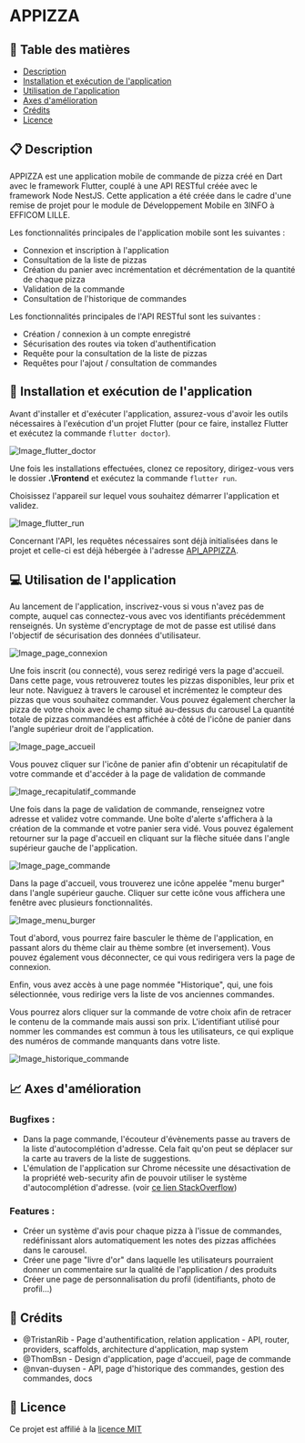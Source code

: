 # APPIZZA

## :pushpin: Table des matières
- [Description](#clipboard-description)
- [Installation et exécution de l'application](#hammer-installation-et-exécution-de-lapplication)
- [Utilisation de l'application](#computer-utilisation-de-lapplication)
- [Axes d'amélioration](#chart_with_upwards_trend-axes-damélioration)
- [Crédits](#handshake-crédits-5)
- [Licence](#memo-licence-6)

## :clipboard: Description
APPIZZA est une application mobile de commande de pizza créé en Dart avec le framework Flutter, couplé à une API RESTful créée avec le framework Node NestJS.
Cette application a été créée dans le cadre d'une remise de projet pour le module de Développement Mobile en 3INFO à EFFICOM LILLE.

Les fonctionnalités principales de l'application mobile sont les suivantes :
- Connexion et inscription à l'application
- Consultation de la liste de pizzas
- Création du panier avec incrémentation et décrémentation de la quantité de chaque pizza
- Validation de la commande
- Consultation de l'historique de commandes

Les fonctionnalités principales de l'API RESTful sont les suivantes :
- Création / connexion à un compte enregistré
- Sécurisation des routes via token d'authentification
- Requête pour la consultation de la liste de pizzas
- Requêtes pour l'ajout / consultation de commandes

## :hammer: Installation et exécution de l'application

Avant d'installer et d'exécuter l'application, assurez-vous d'avoir les outils nécessaires à l'exécution d'un projet Flutter (pour ce faire, installez Flutter et exécutez la commande `flutter doctor`).

![Image_flutter_doctor](./res/flutterDoctor.PNG)

Une fois les installations effectuées, clonez ce repository, dirigez-vous vers le dossier **.\Frontend** et exécutez la commande `flutter run`.

Choisissez l'appareil sur lequel vous souhaitez démarrer l'application et validez.

![Image_flutter_run](./res/flutterRun.PNG)

Concernant l'API, les requêtes nécessaires sont déjà initialisées dans le projet et celle-ci est déjà hébergée à l'adresse [API_APPIZZA](https://appizza.vercel.app/).

## :computer: Utilisation de l'application

Au lancement de l'application, inscrivez-vous si vous n'avez pas de compte, auquel cas connectez-vous avec vos identifiants précédemment renseignés. Un système d'encryptage de mot de passe est utilisé dans l'objectif de sécurisation des données d'utilisateur. 

![Image_page_connexion](./res/pageConnexion.PNG)

Une fois inscrit (ou connecté), vous serez redirigé vers la page d'accueil. Dans cette page, vous retrouverez toutes les pizzas disponibles, leur prix et leur note.
Naviguez à travers le carousel et incrémentez le compteur des pizzas que vous souhaitez commander. Vous pouvez également chercher la pizza de votre choix avec le champ situé au-dessus du carousel
La quantité totale de pizzas commandées est affichée à côté de l'icône de panier dans l'angle supérieur droit de l'application.

![Image_page_accueil](./res/pageAccueil.PNG)

Vous pouvez cliquer sur l'icône de panier afin d'obtenir un récapitulatif de votre commande et d'accéder à la page de validation de commande

![Image_recapitulatif_commande](./res/recapitulatifCommande.PNG)

Une fois dans la page de validation de commande, renseignez votre adresse et validez votre commande. Une boîte d'alerte s'affichera à la création de la commande et votre panier sera vidé. Vous pouvez également retourner sur la page d'accueil en cliquant sur la flèche située dans l'angle supérieur gauche de l'application.

![Image_page_commande](./res/pageCommande.PNG)

Dans la page d'accueil, vous trouverez une icône appelée "menu burger" dans l'angle supérieur gauche. Cliquer sur cette icône vous affichera une fenêtre avec plusieurs fonctionnalités.

![Image_menu_burger](./res/menuBurger.PNG)

Tout d'abord, vous pourrez faire basculer le thème de l'application, en passant alors du thème clair au thème sombre (et inversement). Vous pouvez également vous déconnecter, ce qui vous redirigera vers la page de connexion.

Enfin, vous avez accès à une page nommée "Historique", qui, une fois sélectionnée, vous redirige vers la liste de vos anciennes commandes.

Vous pourrez alors cliquer sur la commande de votre choix afin de retracer le contenu de la commande mais aussi son prix. L'identifiant utilisé pour nommer les commandes est commun à tous les utilisateurs, ce qui explique des numéros de commande manquants dans votre liste.

![Image_historique_commande](./res/historiqueCommande.PNG)

## :chart_with_upwards_trend: Axes d'amélioration

### Bugfixes :
- Dans la page commande, l'écouteur d'évènements passe au travers de la liste d'autocomplétion d'adresse. Cela fait qu'on peut se déplacer sur la carte au travers de la liste de suggestions.
- L'émulation de l'application sur Chrome nécessite une désactivation de la propriété web-security afin de pouvoir utiliser le système d'autocomplétion d'adresse. (voir [ce lien StackOverflow](https://stackoverflow.com/questions/65630743/how-to-solve-flutter-web-api-cors-error-only-with-dart-code))

### Features :
- Créer un système d'avis pour chaque pizza à l'issue de commandes, redéfinissant alors automatiquement les notes des pizzas affichées dans le carousel.
- Créer une page "livre d'or" dans laquelle les utilisateurs pourraient donner un commentaire sur la qualité de l'application / des produits
- Créer une page de personnalisation du profil (identifiants, photo de profil...)

## :handshake: Crédits

- @TristanRib - Page d'authentification, relation application - API, router, providers, scaffolds, architecture d'application, map system
- @ThomBsn - Design d'application, page d'accueil, page de commande 
- @nvan-duysen - API, page d'historique des commandes, gestion des commandes, docs

## :memo: Licence

Ce projet est affilié à la [licence MIT](https://gitlab.com/TristanRib/appizza/-/blob/main/LICENSE?ref_type=heads)
